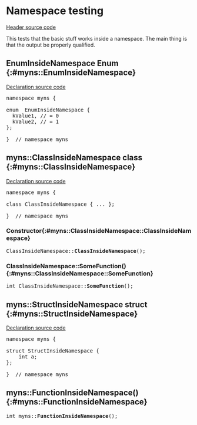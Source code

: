 # Namespace testing

[Header source code](https://fuchsia.googlesource.com/fuchsia/+/refs/heads/main/tools/cppdocgen/e2e_test/namespace.h)


This tests that the basic stuff works inside a namespace. The main thing is that the output be
properly qualified.
## EnumInsideNamespace Enum {:#myns::EnumInsideNamespace}

[Declaration source code](https://fuchsia.googlesource.com/fuchsia/+/refs/heads/main/tools/cppdocgen/e2e_test/namespace.h#19)

<pre class="devsite-disable-click-to-copy">
<span class="kwd">namespace</span> myns {

<span class="kwd">enum </span> <span class="typ">EnumInsideNamespace</span> {
  kValue1, <span class="com">// = 0</span>
  kValue2, <span class="com">// = 1</span>
};

}  <span class="com">// namespace myns</span>
</pre>


## myns::ClassInsideNamespace class {:#myns::ClassInsideNamespace}

[Declaration source code](https://fuchsia.googlesource.com/fuchsia/+/refs/heads/main/tools/cppdocgen/e2e_test/namespace.h#29)

<pre class="devsite-disable-click-to-copy">
<span class="kwd">namespace</span> myns {

<span class="kwd">class</span> <span class="typ">ClassInsideNamespace</span> { <span class="com">...</span> };

}  <span class="com">// namespace myns</span>
</pre>

### Constructor{:#myns::ClassInsideNamespace::ClassInsideNamespace}

<pre class="devsite-disable-click-to-copy">
ClassInsideNamespace::<b>ClassInsideNamespace</b>();
</pre>


### ClassInsideNamespace::SomeFunction() {:#myns::ClassInsideNamespace::SomeFunction}

<pre class="devsite-disable-click-to-copy">
<span class="typ">int</span> ClassInsideNamespace::<b>SomeFunction</b>();
</pre>


## myns::StructInsideNamespace struct {:#myns::StructInsideNamespace}

[Declaration source code](https://fuchsia.googlesource.com/fuchsia/+/refs/heads/main/tools/cppdocgen/e2e_test/namespace.h#15)

<pre class="devsite-disable-click-to-copy">
<span class="kwd">namespace</span> myns {

<span class="kwd">struct</span> <span class="typ">StructInsideNamespace</span> {
    <span class="typ">int</span> a;
};

}  <span class="com">// namespace myns</span>
</pre>

## myns::FunctionInsideNamespace() {:#myns::FunctionInsideNamespace}

<pre class="devsite-disable-click-to-copy">
<span class="typ">int</span> myns::<b>FunctionInsideNamespace</b>();
</pre>


